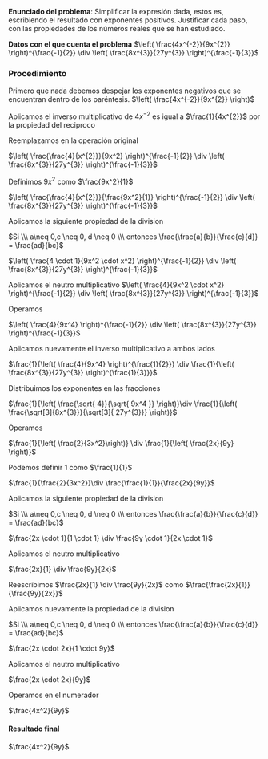
**Enunciado del problema**: Simplificar la expresión dada, estos es, escribiendo el resultado con exponentes positivos. Justificar cada paso, con las propiedades de los números reales que se han estudiado.

**Datos con el que cuenta el problema**
$\left( \frac{4x^{-2}}{9x^{2}} \right)^{\frac{-1}{2}} \div \left( \frac{8x^{3}}{27y^{3}} \right)^{\frac{-1}{3}}$


### Procedimiento

Primero que nada debemos despejar los exponentes negativos que se encuentran dentro de los paréntesis. $\left( \frac{4x^{-2}}{9x^{2}} \right)$

Aplicamos el inverso multiplicativo de $4x^{-2}$ es igual a $\frac{1}{4x^{2}}$ por la propiedad del reciproco

Reemplazamos en la operación original

$\left( \frac{\frac{4}{x^{2}}}{9x^2} \right)^{\frac{-1}{2}} \div \left( \frac{8x^{3}}{27y^{3}} \right)^{\frac{-1}{3}}$ 

Definimos $9x^2$ como $\frac{9x^2}{1}$

$\left( \frac{\frac{4}{x^{2}}}{\frac{9x^2}{1}} \right)^{\frac{-1}{2}} \div \left( \frac{8x^{3}}{27y^{3}} \right)^{\frac{-1}{3}}$ 

Aplicamos la siguiente propiedad de la division 

$Si \\\ a\neq 0,c \neq 0, d \neq 0 \\\ entonces \frac{\frac{a}{b}}{\frac{c}{d}} = \frac{ad}{bc}$

$\left( \frac{4 \cdot 1}{9x^2 \cdot x^2} \right)^{\frac{-1}{2}} \div \left( \frac{8x^{3}}{27y^{3}} \right)^{\frac{-1}{3}}$ 

Aplicamos el neutro multiplicativo
$\left( \frac{4}{9x^2 \cdot x^2} \right)^{\frac{-1}{2}} \div \left( \frac{8x^{3}}{27y^{3}} \right)^{\frac{-1}{3}}$ 

Operamos

$\left( \frac{4}{9x^4} \right)^{\frac{-1}{2}} \div \left( \frac{8x^{3}}{27y^{3}} \right)^{\frac{-1}{3}}$ 


Aplicamos nuevamente el inverso multiplicativo a ambos lados

$\frac{1}{\left( \frac{4}{9x^4} \right)^{\frac{1}{2}}} \div \frac{1}{\left( \frac{8x^{3}}{27y^{3}} \right)^{\frac{1}{3}}}$ 

Distribuimos los exponentes en las fracciones 

$\frac{1}{\left( \frac{\sqrt{ 4}}{\sqrt{ 9x^4 }} \right)}\div \frac{1}{\left( \frac{\sqrt[3]{8x^{3}}}{\sqrt[3]{  27y^{3}}} \right)}$

Operamos


$\frac{1}{\left( \frac{2}{3x^2}\right)} \div \frac{1}{\left( \frac{2x}{9y} \right)}$

Podemos definir 1 como  $\frac{1}{1}$

$\frac{1}{\frac{2}{3x^2}}\div \frac{\frac{1}{1}}{\frac{2x}{9y}}$

Aplicamos la siguiente propiedad de la division 

$Si \\\ a\neq 0,c \neq 0, d \neq 0 \\\ entonces \frac{\frac{a}{b}}{\frac{c}{d}} = \frac{ad}{bc}$

$\frac{2x \cdot 1}{1 \cdot 1} \div \frac{9y \cdot 1}{2x \cdot 1}$

Aplicamos el neutro multiplicativo

$\frac{2x}{1} \div \frac{9y}{2x}$

Reescribimos $\frac{2x}{1} \div \frac{9y}{2x}$ como $\frac{\frac{2x}{1}}{\frac{9y}{2x}}$

Aplicamos nuevamente la propiedad de la division 

$Si \\\ a\neq 0,c \neq 0, d \neq 0 \\\ entonces \frac{\frac{a}{b}}{\frac{c}{d}} = \frac{ad}{bc}$

$\frac{2x \cdot 2x}{1 \cdot 9y}$

Aplicamos el neutro multiplicativo

$\frac{2x \cdot 2x}{9y}$

Operamos en el numerador

$\frac{4x^2}{9y}$

#### Resultado final 

$\frac{4x^2}{9y}$
